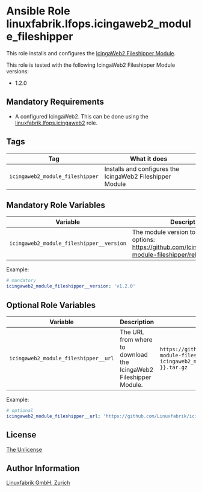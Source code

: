 # Ansible Role linuxfabrik.lfops.icingaweb2_module_fileshipper

This role installs and configures the [IcingaWeb2 Fileshipper Module](https://github.com/Icinga/icingaweb2-module-fileshipper).

This role is tested with the following IcingaWeb2 Fileshipper Module versions:

* 1.2.0


## Mandatory Requirements

* A configured IcingaWeb2. This can be done using the [linuxfabrik.lfops.icingaweb2](https://github.com/linuxfabrik/lfops/tree/main/roles/icingaweb2) role.


## Tags

| Tag                             | What it does                                              |
| ---                             | ------------                                              |
| `icingaweb2_module_fileshipper` | Installs and configures the IcingaWeb2 Fileshipper Module |


## Mandatory Role Variables

| Variable                                 | Description                                                                                                        |
| --------                                 | -----------                                                                                                        |
| `icingaweb2_module_fileshipper__version` | The module version to install. Possible options: https://github.com/Icinga/icingaweb2-module-fileshipper/releases. |

Example:
```yaml
# mandatory
icingaweb2_module_fileshipper__version: 'v1.2.0'
```


## Optional Role Variables

| Variable | Description | Default Value |
| -------- | ----------- | ------------- |
| `icingaweb2_module_fileshipper__url` | The URL from where to download the IcingaWeb2 Fileshipper Module. | `https://github.com/Icinga/icingaweb2-module-fileshipper/archive/{{ icingaweb2_module_fileshipper__version }}.tar.gz` |

Example:
```yaml
# optional
icingaweb2_module_fileshipper__url: 'https://github.com/Linuxfabrik/icingaweb2-module-fileshipper/archive/{{ icingaweb2_module_fileshipper__version }}.tar.gz'
```


## License

[The Unlicense](https://unlicense.org/)


## Author Information

[Linuxfabrik GmbH, Zurich](https://www.linuxfabrik.ch)
